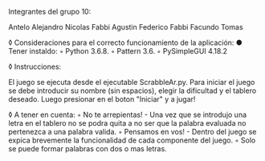 Integrantes del grupo 10:

Antelo Alejandro Nicolas
Fabbi Agustin Federico
Fabbi Facundo Tomas

◊ Consideraciones para el correcto funcionamiento de la aplicación: ● Tener instaldo: ◦ Python 3.6.8. ◦ Pattern 3.6. ◦ PySimpleGUI 4.18.2

◊ Instrucciones:

El juego se ejecuta desde el ejecutable ScrabbleAr.py. Para iniciar el juego se debe introducir su nombre (sin espacios), elegir la dificultad y el tablero deseado. Luego presionar en el boton "Iniciar" y a jugar!

◊ A tener en cuenta: ◦ No te arrepientas! - Una vez que se introdujo una letra en el tablero no se podra quita a no ser que la palabra evaluada no pertenezca a una palabra valida. ◦ Pensamos en vos! - Dentro del juego se expica brevemente la funcionalidad de cada componente del juego.
◦ Solo se puede formar palabras con dos o mas letras.
